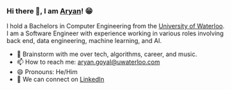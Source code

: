 ### Hi there 👋, I am [Aryan](https://goyalaryan.com/)! 😁

I hold a Bachelors in Computer Engineering from the [University of Waterloo](https://uwaterloo.ca/). I am a Software Engineer with experience working in various roles involving back end, data engineering, machine learning, and AI.

- 💬 Brainstorm with me over tech, algorithms, career, and music.
- 📫 How to reach me: aryan.goyal@uwaterloo.com
- 😄 Pronouns: He/Him
- 📝 We can connect on [LinkedIn](https://www.linkedin.com/in/aryan-goyal/)
